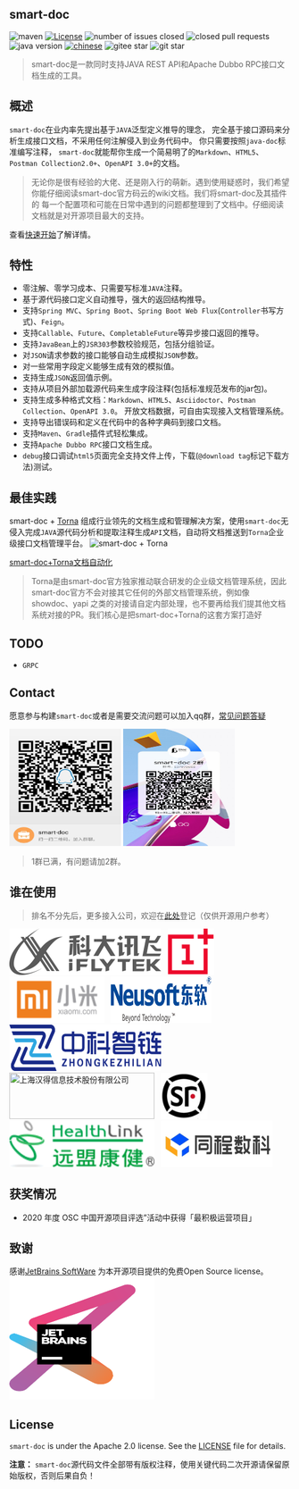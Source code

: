 ## smart-doc


![maven](https://img.shields.io/maven-central/v/com.github.shalousun/smart-doc)
[![License](https://img.shields.io/badge/license-Apache%202-green.svg)](https://www.apache.org/licenses/LICENSE-2.0)
![number of issues closed](https://img.shields.io/github/issues-closed-raw/smart-doc-group/smart-doc)
![closed pull requests](https://img.shields.io/github/issues-pr-closed/smart-doc-group/smart-doc)
![java version](https://img.shields.io/badge/JAVA-1.8+-green.svg)
[![chinese](https://img.shields.io/badge/chinese-中文文档-brightgreen)](https://smart-doc-group.github.io/#/zh-cn/)
![gitee star](https://gitee.com/smart-doc-team/smart-doc/badge/star.svg)
![git star](https://img.shields.io/github/stars/smart-doc-group/smart-doc.svg)

> smart-doc是一款同时支持JAVA REST API和Apache Dubbo RPC接口文档生成的工具。

## 概述
`smart-doc`在业内率先提出基于`JAVA`泛型定义推导的理念， 完全基于接口源码来分析生成接口文档，不采用任何注解侵入到业务代码中。
你只需要按照`java-doc`标准编写注释， `smart-doc`就能帮你生成一个简易明了的`Markdown`、`HTML5`、`Postman Collection2.0+`、`OpenAPI 3.0+`的文档。

> 无论你是很有经验的大佬、还是刚入行的萌新。遇到使用疑惑时，我们希望你能仔细阅读smart-doc官方码云的wiki文档。我们将smart-doc及其插件的 每一个配置项和可能在日常中遇到的问题都整理到了文档中。仔细阅读文档就是对开源项目最大的支持。

查看[快速开始](zh-cn/start/quickstart.md)了解详情。

## 特性

- 零注解、零学习成本、只需要写标准`JAVA`注释。
- 基于源代码接口定义自动推导，强大的返回结构推导。
- 支持`Spring MVC`、`Spring Boot`、`Spring Boot Web Flux`(`Controller`书写方式)、`Feign`。
- 支持`Callable`、`Future`、`CompletableFuture`等异步接口返回的推导。
- 支持`JavaBean`上的`JSR303`参数校验规范，包括分组验证。
- 对`JSON`请求参数的接口能够自动生成模拟`JSON`参数。
- 对一些常用字段定义能够生成有效的模拟值。
- 支持生成`JSON`返回值示例。
- 支持从项目外部加载源代码来生成字段注释(包括标准规范发布的jar包)。
- 支持生成多种格式文档：`Markdown`、`HTML5`、`Asciidoctor`、`Postman Collection`、`OpenAPI 3.0`。 开放文档数据，可自由实现接入文档管理系统。
- 支持导出错误码和定义在代码中的各种字典码到接口文档。
- 支持`Maven`、`Gradle`插件式轻松集成。
- 支持`Apache Dubbo RPC`接口文档生成。
- `debug`接口调试`html5`页面完全支持文件上传，下载(`@download tag`标记下载方法)测试。


## 最佳实践

smart-doc + [Torna](http://torna.cn/) 组成行业领先的文档生成和管理解决方案，使用`smart-doc`无侵入完成`JAVA`源代码分析和提取注释生成`API`文档，自动将文档推送到`Torna`企业级接口文档管理平台。
![smart-doc + Torna](../_images/smart-to-torna.png)

[smart-doc+Torna文档自动化](zh-cn/diy/integrated.md)

> Torna是由smart-doc官方独家推动联合研发的企业级文档管理系统，因此smart-doc官方不会对接其它任何的外部文档管理系统，例如像showdoc、yapi 之类的对接请自定内部处理，也不要再给我们提其他文档系统对接的PR。我们核心是把smart-doc+Torna的这套方案打造好


## TODO
- `GRPC`

## Contact

愿意参与构建`smart-doc`或者是需要交流问题可以加入qq群，[常见问题答疑](https://smart-doc-group.github.io/#/zh-cn/faq)

<img src="../_images/smart-doc-qq.jpg" title="qq群" width="200px" height="210px"/>
<img src="../_images/smart-doc-qq2.jpeg" title="qq群2" width="200px" height="210px"/>

> 1群已满，有问题请加2群。


## 谁在使用

> 排名不分先后，更多接入公司，欢迎在[此处](https://github.com/smart-doc-group/smart-doc/issues/12)登记（仅供开源用户参考）

<img src="../_images/known-users/iflytek.png">
&nbsp;&nbsp;<img src="../_images/known-users/oneplus.png" title="一加" width="83px" height="83px"/>
&nbsp;&nbsp;<img src="../_images/known-users/xiaomi.png" title="小米" width="170px" height="83px"/>
&nbsp;&nbsp;<img src="../_images/known-users/neusoft.png" title="东软集团" width="180px" height="83px"/>
&nbsp;&nbsp;<img src="../_images/known-users/zhongkezhilian.png" title="中科智链" width="272px" height="83px"/>
&nbsp;&nbsp;<img src="https://www.hand-china.com/static/img/hand-logo.svg" title="上海汉得信息技术股份有限公司" width="260px" height="83px"/>
&nbsp;&nbsp;<img src="../_images/known-users/shunfeng.png" title="顺丰" width="83px" height="83px"/>
&nbsp;&nbsp;<img src="../_images/known-users/yuanmengjiankang.png" title="远盟健康" width="260px" height="83px"/>
&nbsp;&nbsp;<img src="../_images/known-users/tcsklogo.jpeg" title="同程数科" width="200px" height="83px"/>

## 获奖情况

- 2020 年度 OSC 中国开源项目评选”活动中获得「最积极运营项目」


## 致谢
感谢[JetBrains SoftWare](https://www.jetbrains.com) 为本开源项目提供的免费Open Source license。<br/>
<img src="../_images/jetbrains-variant-3.png" width="260px" height="220px"/>

## License

`smart-doc` is under the Apache 2.0 license. See the [LICENSE](https://github.com/smart-doc-group/smart-doc/blob/master/LICENSE) file for details.

**注意：** `smart-doc`源代码文件全部带有版权注释，使用关键代码二次开源请保留原始版权，否则后果自负！